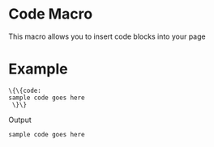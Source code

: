 Code Macro
==========

This macro allows you to insert code blocks into your page

Example
=======

```
\{\{code:
sample code goes here
 \}\}
```

Output

```
sample code goes here
```
